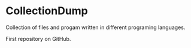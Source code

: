# CollectionDump

Collection of files and progam written in different programing languages.

First repository on GitHub.
